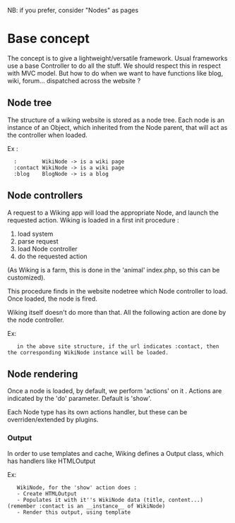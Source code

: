 NB: if you prefer, consider "Nodes" as pages

# Base concept #

The concept is to give a lightweight/versatile framework. Usual frameworks use a base Controller to do all the stuff. We should respect this in respect with MVC model. But how to do when we want to have functions like blog, wiki, forum... dispatched across the website ?

## Node tree ##
The structure of a wiking website is stored as a node tree. Each node is an instance of an Object, which inherited from the Node parent, that will act as the controller when loaded.

Ex :
```
  :        WikiNode -> is a wiki page
  :contact WikiNode -> is a wiki page
  :blog    BlogNode -> is a blog
```

## Node controllers ##

A request to a Wiking app will load the appropriate Node, and launch the requested action. Wiking is loaded in a first init procedure :
  1. load system
  1. parse request
  1. load Node controller
  1. do the requested action

(As Wiking is a farm, this is done in the 'animal' index.php, so this can be customized).

This procedure finds in the website nodetree which Node controller to load. Once loaded, the node is fired.

Wiking itself doesn't do more than that. All the following action are done by the node controller.

Ex:
```
   in the above site structure, if the url indicates :contact, then the corresponding WikiNode instance will be loaded. 
```

## Node rendering ##

Once a node is loaded, by default, we perform 'actions' on it . Actions are indicated by the 'do' parameter. Default is 'show'.

Each Node type has its own actions handler, but these can be overriden/extended by plugins.

### Output ###
In order to use templates and cache, Wiking defines a Output class, which has handlers like HTMLOutput

Ex:
```
   WikiNode, for the 'show' action does :
   - Create HTMLOutput
   - Populates it with it''s WikiNode data (title, content...) (remember :contact is an __instance__ of WikiNode)
   - Render this output, using template
```







